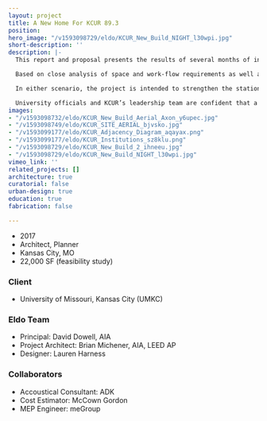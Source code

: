 ```yaml
---
layout: project
title: A New Home For KCUR 89.3
position: 
hero_image: "/v1593098729/eldo/KCUR_New_Build_NIGHT_l30wpi.jpg"
short-description: ''
description: |-
  This report and proposal presents the results of several months of investigation into the needs, general operations, and potential future of Kansas City’s public radio, KCUR 89.3.

  Based on close analysis of space and work-flow requirements as well as on detailed discussions with station leaders regarding their vision, the proposal suggests two alternative paths forward: One would include demolishing the current building and erecting a new one. The other involves the renovation of another structure, mostly likely an adjacent office building just to the north.

  In either scenario, the project is intended to strengthen the station’s ties to the community and allow for unprecedented levels of meaningful engagement with listeners, citizens, and institutions.

  University officials and KCUR’s leadership team are confident that a well-focused campaign can raise $10 million to pay for a new headquarters that would serve the station and the community for the foreseeable future.
images:
- "/v1593098732/eldo/KCUR_New_Build_Aerial_Axon_y6upec.jpg"
- "/v1593098749/eldo/KCUR_SITE_AERIAL_bjvsko.jpg"
- "/v1593099177/eldo/KCUR_Adjacency_Diagram_aqayax.png"
- "/v1593099177/eldo/KCUR_Institutions_sz8klu.png"
- "/v1593098729/eldo/KCUR_New_Build_2_ihneeu.jpg"
- "/v1593098729/eldo/KCUR_New_Build_NIGHT_l30wpi.jpg"
vimeo_link: ''
related_projects: []
architecture: true
curatorial: false
urban-design: true
education: true
fabrication: false

---
```

* 2017
* Architect, Planner 
* Kansas City, MO
* 22,000 SF (feasibility study)

### Client

* University of Missouri, Kansas City (UMKC)

### Eldo Team

* Principal: David Dowell, AIA
* Project Architect: Brian Michener, AIA, LEED AP
* Designer: Lauren Harness

### Collaborators

* Accoustical Consultant: ADK
* Cost Estimator: McCown Gordon
* MEP Engineer: meGroup